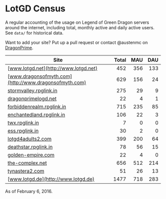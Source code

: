 # LotGD Census
A regular accounting of the usage on Legend of Green Dragon servers around the internet, including total, monthly active and daily active users. See `data/` for historical data.

Want to add your site? Put up a pull request or contact @austenmc on [DragonPrime](http://dragonprime.net).


Site | Total | MAU | DAU
--- | ---:| ---:| ---:
[www.lotgd.net](http://www.lotgd.net)|452|356|133
[www.dragonsofmyth.com](http://www.dragonsofmyth.com)|629|156|24
[stormvalley.rpglink.in](http://stormvalley.rpglink.in)|275|29|9
[dragonprimelogd.net](http://dragonprimelogd.net)|22|4|1
[forbiddenrealm.rpglink.in](http://forbiddenrealm.rpglink.in)|715|235|85
[enchantedland.rpglink.in](http://enchantedland.rpglink.in)|106|22|3
[twx.rpglink.in](http://twx.rpglink.in)|7|0|0
[ess.rpglink.in](http://ess.rpglink.in)|30|2|0
[lotgd4adults2.com](http://lotgd4adults2.com)|399|200|64
[deathstar.rpglink.in](http://deathstar.rpglink.in)|78|56|15
[golden-empire.com](http://golden-empire.com)|22|4|0
[the-complex.net](http://the-complex.net)|656|512|214
[tynastera2.com](http://tynastera2.com)|51|26|13
[www.lotgd.de](http://www.lotgd.de)|1477|718|283

As of February 6, 2016.
